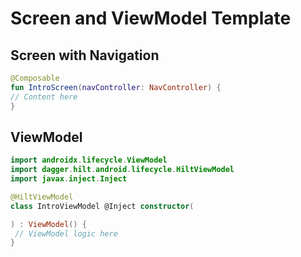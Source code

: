 # Screen and ViewModel Template

## Screen with Navigation

```kotlin
@Composable
fun IntroScreen(navController: NavController) {
// Content here
}

```

## ViewModel

```kotlin
import androidx.lifecycle.ViewModel
import dagger.hilt.android.lifecycle.HiltViewModel
import javax.inject.Inject

@HiltViewModel
class IntroViewModel @Inject constructor(

) : ViewModel() {
 // ViewModel logic here
}
```